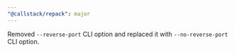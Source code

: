 ```yaml
---
"@callstack/repack": major
---
```


Removed `--reverse-port` CLI option and replaced it with `--no-reverse-port` CLI option.
